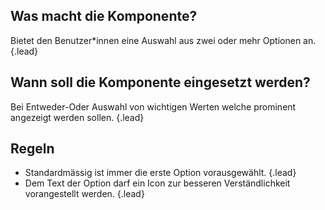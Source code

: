 ## Was macht die Komponente?
Bietet den Benutzer*innen eine Auswahl aus zwei oder mehr Optionen an. {.lead}

## Wann soll die Komponente eingesetzt werden? 
Bei Entweder-Oder Auswahl von wichtigen Werten welche prominent angezeigt werden sollen. {.lead}

## Regeln
* Standardmässig ist immer die erste Option vorausgewählt. {.lead}
* Dem Text der Option darf ein Icon zur besseren Verständlichkeit vorangestellt werden. {.lead}

